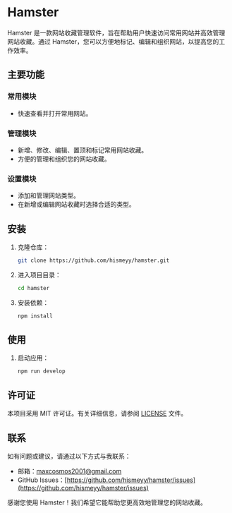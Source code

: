 # Hamster

Hamster 是一款网站收藏管理软件，旨在帮助用户快速访问常用网站并高效管理网站收藏。通过 Hamster，您可以方便地标记、编辑和组织网站，以提高您的工作效率。

## 主要功能

### 常用模块
- 快速查看并打开常用网站。

### 管理模块
- 新增、修改、编辑、置顶和标记常用网站收藏。
- 方便的管理和组织您的网站收藏。

### 设置模块
- 添加和管理网站类型。
- 在新增或编辑网站收藏时选择合适的类型。

## 安装

1. 克隆仓库：
    ```bash
    git clone https://github.com/hismeyy/hamster.git
    ```
2. 进入项目目录：
    ```bash
    cd hamster
    ```
3. 安装依赖：
    ```bash
    npm install
    ```

## 使用

1. 启动应用：
    ```bash
    npm run develop
    ```

## 许可证

本项目采用 MIT 许可证。有关详细信息，请参阅 [LICENSE](LICENSE) 文件。

## 联系

如有问题或建议，请通过以下方式与我联系：

- 邮箱：maxcosmos2001@gmail.com
- GitHub Issues：[https://github.com/hismeyy/hamster/issues](https://github.com/hismeyy/hamster/issues)

感谢您使用 Hamster！我们希望它能帮助您更高效地管理您的网站收藏。